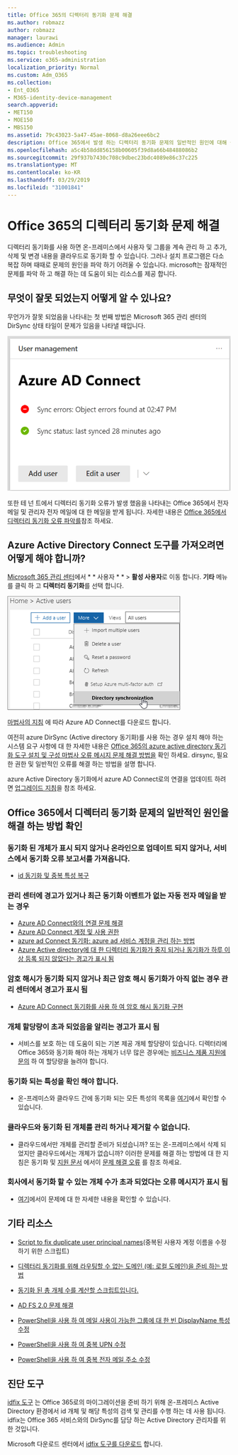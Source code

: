 ```yaml
---
title: Office 365의 디렉터리 동기화 문제 해결
ms.author: robmazz
author: robmazz
manager: laurawi
ms.audience: Admin
ms.topic: troubleshooting
ms.service: o365-administration
localization_priority: Normal
ms.custom: Adm_O365
ms.collection:
- Ent_O365
- M365-identity-device-management
search.appverid:
- MET150
- MOE150
- MBS150
ms.assetid: 79c43023-5a47-45ae-8068-d8a26eee6bc2
description: Office 365에서 발생 하는 디렉터리 동기화 문제의 일반적인 원인에 대해 설명 하 고 이러한 문제를 해결 하는 데 도움이 되는 몇 가지 방법을 제공 합니다.
ms.openlocfilehash: a5c4b58dd856158b00605f39d8a66b48488086b2
ms.sourcegitcommit: 29f937b7430c708c9dbec23bdc4089e86c37c225
ms.translationtype: MT
ms.contentlocale: ko-KR
ms.lasthandoff: 03/29/2019
ms.locfileid: "31001841"
---
```

# <a name="fixing-problems-with-directory-synchronization-for-office-365"></a>Office 365의 디렉터리 동기화 문제 해결

디렉터리 동기화를 사용 하면 온-프레미스에서 사용자 및 그룹을 계속 관리 하 고 추가, 삭제 및 변경 내용을 클라우드로 동기화 할 수 있습니다. 그러나 설치 프로그램은 다소 복잡 하며 때때로 문제의 원인을 파악 하기 어려울 수 있습니다. microsoft는 잠재적인 문제를 파악 하 고 해결 하는 데 도움이 되는 리소스를 제공 합니다.
  
## <a name="how-do-i-know-if-something-is-wrong"></a>무엇이 잘못 되었는지 어떻게 알 수 있나요?

무언가가 잘못 되었음을 나타내는 첫 번째 방법은 Microsoft 365 관리 센터의 DirSync 상태 타일이 문제가 있음을 나타낼 때입니다.
  
![관리 센터 미리 보기의 DirSync 상태 타일](media/060006e9-de61-49d5-8979-e77cda198e71.png)
  
또한 테 넌 트에서 디렉터리 동기화 오류가 발생 했음을 나타내는 Office 365에서 전자 메일 및 관리자 전자 메일에 대 한 메일을 받게 됩니다. 자세한 내용은 [Office 365에서 디렉터리 동기화 오류 파악를](identify-directory-synchronization-errors.md)참조 하세요.
  
## <a name="how-do-i-get-azure-active-directory-connect-tool"></a>Azure Active Directory Connect 도구를 가져오려면 어떻게 해야 합니까?

[Microsoft 365 관리 센터](https://admin.microsoft.com)에서 * * 사용자 * * \> **활성 사용자**로 이동 합니다. **기타** 메뉴를 클릭 하 고 **디렉터리 동기화**를 선택 합니다. 
  
![기타 메뉴에서 디렉터리 동기화를 선택 합니다.](media/dc6669e5-c01b-471e-9cdf-04f5d44e1c4b.png)
  
[마법사의 지침](set-up-directory-synchronization.md) 에 따라 Azure AD Connect를 다운로드 합니다. 
  
여전히 azure DirSync (Active directory 동기화)를 사용 하는 경우 설치 해야 하는 시스템 요구 사항에 대 한 자세한 내용은 [Office 365의 azure active directory 동기화 도구 설치 및 구성 마법사 오류 메시지 문제 해결 방법을](https://go.microsoft.com/fwlink/p/?LinkId=396717) 확인 하세요. dirsync, 필요한 권한 및 일반적인 오류를 해결 하는 방법을 설명 합니다. 
  
azure Active Directory 동기화에서 azure AD Connect로의 연결을 업데이트 하려면 [업그레이드 지침](https://go.microsoft.com/fwlink/p/?LinkId=733240)을 참조 하세요.
  
## <a name="resolving-common-causes-of-problems-with-directory-synchronization-in-office-365"></a>Office 365에서 디렉터리 동기화 문제의 일반적인 원인을 해결 하는 방법 확인

### <a name="synchronized-objects-arent-appearing-or-updating-online-or-im-getting-synchronization-error-reports-from-the-service"></a>**동기화 된 개체가 표시 되지 않거나 온라인으로 업데이트 되지 않거나, 서비스에서 동기화 오류 보고서를 가져옵니다.**

- [id 동기화 및 중복 특성 복구](https://docs.microsoft.com/azure/active-directory/hybrid/how-to-connect-syncservice-duplicate-attribute-resiliency)

### <a name="i-have-an-alert-in-the-admin-center-or-am-receiving-automated-emails-that-there-hasnt-been-a-recent-synchronization-event"></a>**관리 센터에 경고가 있거나 최근 동기화 이벤트가 없는 자동 전자 메일을 받는 경우**
- [Azure AD Connect와의 연결 문제 해결](https://docs.microsoft.com/azure/active-directory/hybrid/tshoot-connect-connectivity)
- [Azure AD Connect 계정 및 사용 권한](https://go.microsoft.com/fwlink/p/?LinkId=820598)
- [azure ad Connect 동기화: azure ad 서비스 계정을 관리 하는 방법](https://docs.microsoft.com/azure/active-directory/hybrid/how-to-connect-azureadaccount)
- [Azure Active directory에 대 한 디렉터리 동기화가 중지 되거나 동기화가 하루 이상 등록 되지 않았다는 경고가 표시 됨](https://support.microsoft.com/help/2882421/directory-synchronization-to-azure-active-directory-stops-or-you-re-warned-that-sync-hasn-t-registered-in-more-than-a-day)

### <a name="password-hashes-arent-synchronizing-or-im-seeing-an-alert-in-the-admin-center-that-there-hasnt-been-a-recent-password-hash-synchronization"></a>**암호 해시가 동기화 되지 않거나 최근 암호 해시 동기화가 아직 없는 경우 관리 센터에서 경고가 표시 됨**
- [Azure AD Connect 동기화를 사용 하 여 암호 해시 동기화 구현](https://docs.microsoft.com/azure/active-directory/hybrid/how-to-connect-password-hash-synchronization)

### <a name="im-seeing-an-alert-that-object-quota-exceeded"></a>**개체 할당량이 초과 되었음을 알리는 경고가 표시 됨**
- 서비스를 보호 하는 데 도움이 되는 기본 제공 개체 할당량이 있습니다. 디렉터리에 Office 365와 동기화 해야 하는 개체가 너무 많은 경우에는 [비즈니스 제품 지원에 문의](https://support.office.com/article/32a17ca7-6fa0-4870-8a8d-e25ba4ccfd4b) 하 여 할당량을 늘려야 합니다.

### <a name="i-need-to-know-which-attributes-are-synchronized"></a>**동기화 되는 특성을 확인 해야 합니다.**
- 온-프레미스와 클라우드 간에 동기화 되는 모든 특성의 목록을 [여기](https://go.microsoft.com/fwlink/p/?LinkId=396719)에서 확인할 수 있습니다.

### <a name="i-cant-manage-or-remove-objects-that-were-synchronized-to-the-cloud"></a>**클라우드와 동기화 된 개체를 관리 하거나 제거할 수 없습니다.**
- 클라우드에서만 개체를 관리할 준비가 되셨습니까? 또는 온-프레미스에서 삭제 되었지만 클라우드에서는 개체가 없습니까? 이러한 문제를 해결 하는 방법에 대 한 지침은 동기화 및 [지원 문서](https://go.microsoft.com/fwlink/p/?LinkId=396720) 에서이 [문제 해결 오류](https://go.microsoft.com/fwlink/p/?linkid=842044) 를 참조 하세요.

### <a name="i-got-an-error-message-that-my-company-has-exceeded-the-number-of-objects-that-can-be-synchronized"></a>**회사에서 동기화 할 수 있는 개체 수가 초과 되었다는 오류 메시지가 표시 됨**
- [여기](https://go.microsoft.com/fwlink/p/?LinkId=396721)에서이 문제에 대 한 자세한 내용을 확인할 수 있습니다.
   
## <a name="other-resources"></a>기타 리소스

- [Script to fix duplicate user principal names](https://go.microsoft.com/fwlink/p/?LinkId=396725)(중복된 사용자 계정 이름을 수정하기 위한 스크립트)
    
- [디렉터리 동기화를 위해 라우팅할 수 없는 도메인 (예: 로컬 도메인)을 준비 하는 방법](prepare-a-non-routable-domain-for-directory-synchronization.md)
    
- [동기화 된 총 개체 수를 계산할 스크립트입니다.](https://go.microsoft.com/fwlink/p/?LinkId=396726)
    
- [AD FS 2.0 문제 해결](https://go.microsoft.com/fwlink/p/?LinkId=396727)
    
- [PowerShell을 사용 하 여 메일 사용이 가능한 그룹에 대 한 빈 DisplayName 특성 수정](https://go.microsoft.com/fwlink/p/?LinkId=396728)
    
- [PowerShell을 사용 하 여 중복 UPN 수정](https://go.microsoft.com/fwlink/p/?LinkId=396730)
    
- [PowerShell을 사용 하 여 중복 전자 메일 주소 수정](https://go.microsoft.com/fwlink/p/?LinkId=396731)
    
## <a name="diagnostic-tools"></a>진단 도구

[idfix 도구](prepare-directory-attributes-for-synch-with-idfix.md) 는 Office 365로의 마이그레이션을 준비 하기 위해 온-프레미스 Active Directory 환경에서 id 개체 및 해당 특성의 검색 및 관리를 수행 하는 데 사용 됩니다. idfix는 Office 365 서비스와의 DirSync를 담당 하는 Active Directory 관리자를 위한 것입니다. 

Microsoft 다운로드 센터에서 [idfix 도구를 다운로드](https://go.microsoft.com/fwlink/p/?LinkId=396718) 합니다.